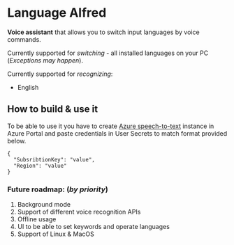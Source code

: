 # Language Alfred
**Voice assistant** that allows you to switch input languages by voice commands.

Currently supported for *switching* - all installed languages on your PC (*Exceptions may happen*).

Currently supported for *recognizing*:
- English

## How to build & use it

To be able to use it you have to create [Azure speech-to-text](https://docs.microsoft.com/en-us/azure/cognitive-services/speech-service/speech-to-text) instance in Azure Portal and paste credentials in User Secrets to match format provided below.

```
{
  "SubsribtionKey": "value",
  "Region": "value"
}
```

### **Future roadmap: (*by priority*)**
1. Background mode
2. Support of different voice recognition APIs
3. Offline usage
4. UI to be able to set keywords and operate languages
5. Support of Linux & MacOS

